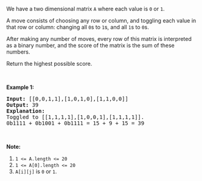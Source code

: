 <div><p>We have a two dimensional matrix&nbsp;<code>A</code> where each value is <code>0</code> or <code>1</code>.</p>

<p>A move consists of choosing any row or column, and toggling each value in that row or column: changing all <code>0</code>s to <code>1</code>s, and all <code>1</code>s to <code>0</code>s.</p>

<p>After making any number of moves, every row of this matrix is interpreted as a binary number, and the score of the matrix is the sum of these numbers.</p>

<p>Return the highest possible&nbsp;score.</p>

<p>&nbsp;</p>

<ol>
</ol>

<div>
<p><strong>Example 1:</strong></p>

<pre><strong>Input: </strong><span id="example-input-1-1">[[0,0,1,1],[1,0,1,0],[1,1,0,0]]</span>
<strong>Output: </strong><span id="example-output-1">39</span>
<strong>Explanation:
</strong>Toggled to <span id="example-input-1-1">[[1,1,1,1],[1,0,0,1],[1,1,1,1]].
0b1111 + 0b1001 + 0b1111 = 15 + 9 + 15 = 39</span></pre>

<p>&nbsp;</p>

<p><strong>Note:</strong></p>

<ol>
	<li><code>1 &lt;= A.length &lt;= 20</code></li>
	<li><code>1 &lt;= A[0].length &lt;= 20</code></li>
	<li><code>A[i][j]</code>&nbsp;is <code>0</code> or <code>1</code>.</li>
</ol>
</div>
</div>